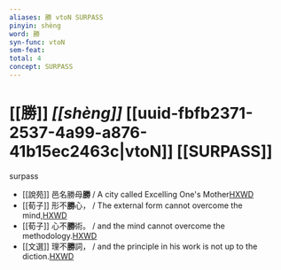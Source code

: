 ```yaml
---
aliases: 勝 vtoN SURPASS
pinyin: shèng
word: 勝
syn-func: vtoN
sem-feat: 
total: 4
concept: SURPASS 
---
```

# [[勝]] *[[shèng]]*  [[uuid-fbfb2371-2537-4a99-a876-41b15ec2463c|vtoN]] [[SURPASS]]
surpass
 - [[說苑]] 邑名勝母**勝** / A city called Excelling One's Mother[HXWD](https://hxwd.org/textview.html?location=CH1a0907_CHANT_016-7a.2)
 - [[荀子]] 形不**勝**心，
                     / The external form cannot overcome the mind,[HXWD](https://hxwd.org/textview.html?location=KR3a0002_tls_005-1a.15)
 - [[荀子]] 心不**勝**術。
                     / and the mind cannot overcome the methodology.[HXWD](https://hxwd.org/textview.html?location=KR3a0002_tls_005-1a.16)
 - [[文選]] 理不**勝**詞，
                     / and the principle in his work is not up to the diction.[HXWD](https://hxwd.org/textview.html?location=KR4h0001_tls_052-8a.17)